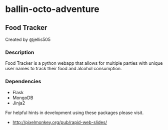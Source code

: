 ballin-octo-adventure
=====================

## Food Tracker ##
Created by @jellis505

### Description ###
Food Tracker is a python webapp that allows for multiple parties with unique user names to track their food and alcohol consumption.

### Dependencies ###
* Flask
* MongoDB
* Jinja2

For helpful hints in development using these packages please visit. 

* http://pixelmonkey.org/pub/rapid-web-slides/
 

